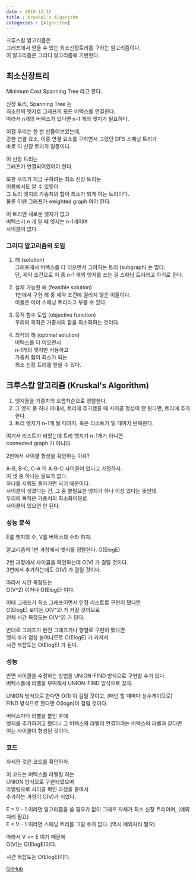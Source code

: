 ```yaml
---
date : 2019-12-15
title : Kruskal's Algorithm
categories : [Algorithm]
---
```


크루스칼 알고리즘은  
그래프에서 얻을 수 있는 최소신장트리를 구하는 알고리즘이다.  
이 알고리즘은 그리디 알고리즘에 기반한다.  

## 최소신장트리  

Minimum Cost Spanning Tree 라고 한다.  

신장 트리, Spanning Tree 는  
최소한의 엣지로 그래프의 모든 버텍스를 연결한다.  
따라서 n개의 버텍스가 있다면 n-1 개의 엣지가 필요하다.  

이걸 우리는 한 번 만들어보았는데,  
강한 연결 요소, 이중 연결 요소를 구하면서 그렸던 DFS 스패닝 트리가  
바로 이 신장 트리의 일종이다.  

이 신장 트리는  
그래프가 연결되어있어야 한다.  

또한 우리가 지금 구하려는 최소 신장 트리는  
이름에서도 알 수 있듯이  
그 트리 엣지의 가중치의 합이 최소가 되게 하는 트리이다.  
물론 이땐 그래프가 weighted graph 여야 한다.  

이 트리엔 새로운 엣지가 없고  
버텍스가 n 개 일 때 엣지는 n-1개이며  
사이클이 없다.  


### 그리디 알고리즘의 도입

1. 해 (solution)  
그래프에서 버텍스를 다 이으면서 그려지는 트리 (subgraph) 는 많다.  
단, 제약 조건으로 이 중 n-1 개의 엣지를 쓰는 걸 스패닝 트리라고 하기로 한다.  

2. 실제 가능한 해 (feasible solution)  
1번에서 구한 해 중 제약 조건에 걸리지 않은 이들이다.  
이들은 이미 스패닝 트리라고 부를 수 있다.  

3. 목적 함수 도입 (objective function)  
우리의 목적은 가중치의 합을 최소화하는 것이다.  

4. 최적의 해 (optimal solution)  
버텍스를 다 이으면서  
n-1개의 엣지만 사용하고  
가중치 합이 최소가 되는  
최소 신장 트리를 얻을 수 있다.  


## 크루스칼 알고리즘 (Kruskal's Algorithm)  

1. 엣지들을 가중치의 오름차순으로 정렬한다.  
2. 그 엣지 중 하나 꺼내서, 트리에 추가했을 때 사이클 형성이 안 된다면, 트리에 추가한다.  
3. 트리 엣지가 n-1개 될 때까지, 혹은 리스트가 빌 때까지 반복한다.  

여기서 리스트가 비었는데 트리 엣지가 n-1개가 아니면  
connected graph 가 아니다.  

2번에서 사이클 형성을 확인하는 이유?  

A-B, B-C, C-A 의 A-B-C 사이클이 있다고 가정하자.  
이 셋 중 하나는 필요가 없다.  
하나를 지워도 돌아가면 되기 때문이다.  
사이클이 생겼다는 건, 그 중 불필요한 엣지가 하나 이상 있다는 뜻인데  
우리의 목적은 가중치의 최소화이므로  
사이클이 있으면 안 된다.  

### 성능 분석 

E를 엣지의 수, V를 버텍스의 수라 하자.  

알고리즘의 1번 과정에서 엣지를 정렬한다. 
O(ElogE)  

2번 과정에서 사이클을 확인하는데 O(V) 가 걸릴 것이다.  
3번에서 추가하는데도 O(V) 가 걸릴 것이다.  

따라서 시간 복잡도는  
O(V^2) 이거나 O(ElogE) 이다.  

이때 그래프가 희소 그래프이면서 인접 리스트로 구현이 됐다면  
O(ElogE) 보다는 O(V^2) 가 커질 것이므로  
전체 시간 복잡도는 O(V^2) 가 된다.  

반대로 그래프가 완전 그래프거나 행렬로 구현이 됐다면  
엣지 수가 엄청 늘어나므로 O(ElogE) 가 커져서  
시간 복잡도는 O(ElogE) 가 된다.  

### 성능 

반면 사이클을 수정하는 방법을 UNION-FIND 방식으로 구현할 수가 있다.  
버텍스들에 라벨을 부여해서 UNION-FIND 방식으로 찾자.  

UNION 방식으로 한다면 O(1) 이 걸릴 것이고, (매번 할 때마다 상수개이므로)  
FIND 방식으로 한다면 O(logn)이 걸릴 것이다.  

버텍스마다 라벨을 붙인 후에  
엣지를 추가하려고 봤더니 그 버텍스의 라벨이 연결하려는 버텍스의 라벨과 같다면  
이는 사이클이 형성된 것이다.  

### 코드

자세한 것은 코드를 확인하자.  

이 코드는 버텍스를 라벨링 하는  
UNION 방식으로 구현되었으며  
라벨링으로 사이클 확인 과정을 줄여서  
추가하는 과정이 O(V)가 되었다.  

E = V - 1 이라면 알고리즘을 쓸 필요가 없이 그래프 자체가 최소 신장 트리이며, (예외처리 필요)  
E < V - 1 이라면 스패닝 트리를 그릴 수가 없다. (역시 예외처리 필요)  

따라서 V <= E 이기 때문에  
O(V)는 O(ElogE)이다.  

시간 복잡도는 O(ElogE)이다.  

[GitHub](https://github.com/jkjan/Algorithm/blob/master/Graph%20Algorithm/07.%20Kruskal's%20Algorithm/Kruskal's%20Algorithm.cpp)
